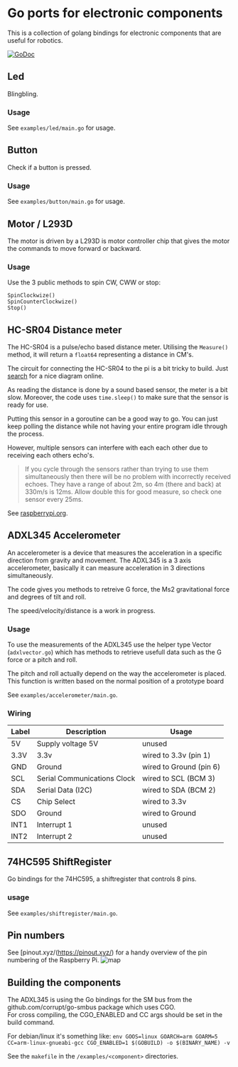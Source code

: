 # Go ports for electronic components

This is a collection of golang bindings for electronic components that are useful for robotics.

[![GoDoc](https://godoc.org/github.com/Grrrben/gpio?status.svg)](https://godoc.org/github.com/Grrrben/gpio)

## Led

Blingbling. 

### Usage
See `examples/led/main.go` for usage.

## Button

Check if a button is pressed. 

### Usage
See `examples/button/main.go` for usage.

## Motor / L293D

The motor is driven by a L293D is motor controller chip that 
gives the motor the commands to move forward or backward.  

### Usage
Use the 3 public methods to spin CW, CWW or stop:
```
SpinClockwize()
SpinCounterClockwize()
Stop()
```

## HC-SR04 Distance meter

The HC-SR04 is a pulse/echo based distance meter. 
Utilising the `Measure()` method, it will return a `float64` representing a distance in CM's.

The circuit for connecting the HC-SR04 to the pi is a bit tricky to build. 
Just [search](https://duckduckgo.com/?q=HC-SR04+circuit+raspberry&t=ffab&iax=images&ia=images&iai=https%3A%2F%2Ftutorials-raspberrypi.de%2Fwp-content%2Fuploads%2F2014%2F05%2Fultraschall_Steckplatine.png) for a nice diagram online.

As reading the distance is done by a sound based sensor, the meter is a bit slow. 
Moreover, the code uses `time.sleep()` to make sure that the sensor is ready for use. 

Putting this sensor in a goroutine can be a good way to go. 
You can just keep polling the distance while not having your entire program idle 
through the process.

However, multiple sensors can interfere with each each other due to receiving each others echo's.

> If you cycle through the sensors rather than trying to use them simultaneously 
then there will be no problem with incorrectly received echoes. 
They have a range of about 2m, so 4m (there and back) at 330m/s is 12ms. 
Allow double this for good measure, so check one sensor every 25ms.

See [raspberrypi.org](https://www.raspberrypi.org/forums/viewtopic.php?t=188700).

## ADXL345 Accelerometer

An accelerometer is a device that measures the acceleration in a specific direction from gravity and movement.
The ADXL345 is a 3 axis accelerometer, basically it can measure acceleration in 3 directions simultaneously.

The code gives you methods to retreive G force, the Ms2 gravitational force and degrees of tilt and roll.

The speed/velocity/distance is a work in progress. 

### Usage

To use the measurements of the ADXL345 use the helper type Vector (`adxlvector.go`) which 
has methods to retrieve usefull data such as the G force or a pitch and roll.
 
The pitch and roll actually depend on the way the accelerometer is placed.
This function is written based on the normal position of a prototype board

See `examples/accelerometer/main.go`.

### Wiring

Label | Description | Usage
--- | --- | ---
| 5V | Supply voltage 5V | unused |  
| 3.3V | 3.3v | wired to 3.3v (pin 1) |
| GND | Ground | wired to Ground (pin 6) |  
| SCL | Serial Communications Clock | wired to SCL (BCM 3) |   
| SDA | Serial Data (I2C) | wired to SDA (BCM 2) |   
| CS | Chip Select | wired to 3.3v |  
| SDO | Ground | wired to Ground |  
| INT1 | Interrupt 1 | unused |  
| INT2 | Interrupt 2 | unused |

## 74HC595 ShiftRegister

Go bindings for the 74HC595, a shiftregister that controls 8 pins.

### usage

See `examples/shiftregister/main.go`.

## Pin numbers

See [pinout.xyz/(https://pinout.xyz/) for a handy overview of the pin numbering of the Raspberry Pi.
![map](https://pinout.xyz/resources/raspberry-pi-pinout.png)

## Building the components

The ADXL345 is using the Go bindings for the SM bus from the 
github.com/corrupt/go-smbus package which uses CGO.  
For cross compiling, the CGO_ENABLED and CC args should be set in the build command.  

For debian/linux it's something like: 
`env GOOS=linux GOARCH=arm GOARM=5 CC=arm-linux-gnueabi-gcc CGO_ENABLED=1 $(GOBUILD) -o $(BINARY_NAME) -v`

See the `makefile` in the `/examples/<component>` directories.